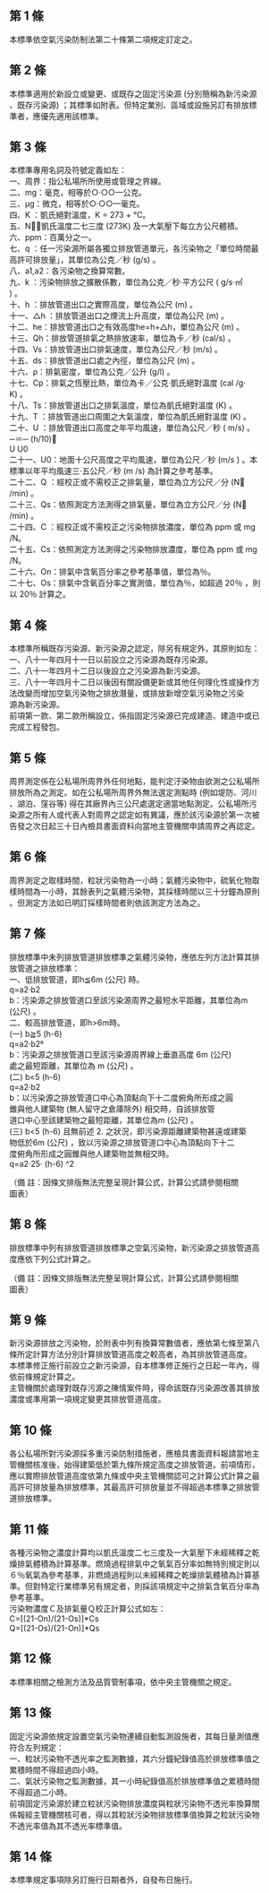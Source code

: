 第 1 條
-------
本標準依空氣污染防制法第二十條第二項規定訂定之。

第 2 條
-------
本標準適用於新設立或變更、或既存之固定污染源 (分別簡稱為新污染源  
、既存污染源) ；其標準如附表。但特定業別、區域或設施另訂有排放標  
準者，應優先適用該標準。

第 3 條
-------
本標準專用名詞及符號定義如左：  
一、周界：指公私場所所使用或管理之界線。  
二、mg：毫克，相等於○‧○○一公克。  
三、μg：微克，相等於○‧○○一毫克。  
四、K ：凱氏絕對溫度，K = 273 + ℃。  
五、N：凱氏溫度二七三度 (273K) 及一大氣壓下每立方公尺體積。  
六、ppm：百萬分之一。  
七、q ：任一污染源所屬各獨立排放管道單元，各污染物之「單位時間最  
    高許可排放量」，其單位為公克／秒 (g/s) 。  
八、a1,a2：各污染物之換算常數。  
九、k ：污染物排放之擴散係數，單位為公克／秒‧平方公尺 ( g/s‧㎡  
    ) 。  
十、h ：排放管道出口之實際高度，單位為公尺 (m) 。  
十一、△h ：排放管道出口之煙流上升高度，單位為公尺 (m) 。  
十二、he：排放管道出口之有效高度he=h+△h，單位為公尺 (m) 。  
十三、Qh：排放管道排氣之熱排放速率，單位為卡／秒 (cal/s) 。  
十四、Vs：排放管道出口排氣速度，單位為公尺／秒 (m/s) 。  
十五、ds：排放管道出口處之內徑，單位為公尺 (m) 。  
十六、ρ：排氣密度，單位為公克／公升 (g/l) 。  
十七、Cp：排氣之恆壓比熱，單位為卡／公克‧凱氏絕對溫度 (cal /g‧  
      K) 。  
十八、Ts：排放管道出口之排氣溫度，單位為凱氏絕對溫度 (K) 。  
十九、T ：排放管道出口周圍之大氣溫度，單位為凱氏絕對溫度 (K) 。  
二十、U ：排放管道出口高度之年平均風速，單位為公尺／秒 ( m/s) 。  
      ─＝─ (h/10)  
      U   U0  
二十一、U0：地面十公尺高度之平均風速，單位為公尺／秒 (m/s ) 。本  
        標準以年平均風速三‧五公尺／秒 (m /s) 為計算之參考基準。  
二十二、Q ：經校正或不需校正之排氣量，單位為立方公尺／分 (N  
        /min) 。  
二十三、Qs：依照測定方法測得之排氣量，單位為立方公尺／分 (N  
        /min) 。  
二十四、C ：經校正或不需校正之污染物排放濃度，單位為 ppm  或 mg  
        /N。  
二十五、Cs：依照測定方法測得之污染物排放濃度，單位為 ppm  或 mg  
        /N。  
二十六、On：排氣中含氧百分率之參考基準值，單位為％。  
二十七、Os：排氣中含氧百分率之實測值，單位為％，如超過 20％ ，則  
        以 20％ 計算之。

第 4 條
-------
本標準所稱既存污染源、新污染源之認定，除另有規定外，其原則如左：  
一、八十一年四月十一日以前設立之污染源為既存污染源。  
二、八十一年四月十二日以後設立之污染源為新污染源。  
三、八十一年四月十二日以後因有關設備更新或其他任何理化性或操作方  
    法改變而增加空氣污染物之排放潛量，或排放新增空氣污染物之污染  
    源為新污染源。  
前項第一款、第二款所稱設立，係指固定污染源已完成建造、建造中或已  
完成工程發包。

第 5 條
-------
周界測定係在公私場所周界外任何地點，能判定汙染物由欲測之公私場所  
排放所為之測定。如在公私場所周界外無法選定測點時 (例如堤防、河川  
、湖泊、窪谷等) 得在其廠界內三公尺處選定適當地點測定。公私場所污  
染源之所有人或代表人對周界之認定如有異議，應於該污染源於第一次被  
告發之次日起三十日內檢具書面資料向當地主管機關申請周界之再認定。

第 6 條
-------
周界測定之取樣時間，粒狀污染物為一小時；氣體污染物中，硫氧化物取  
樣時間為一小時，其餘表列之氣體污染物，其採樣時間以三十分鐘為原則  
。但測定方法如已明訂採樣時間者則依該測定方法為之。

第 7 條
-------
排放標準中未列排放管道排放標準之氣體污染物，應依左列方法計算其排  
放管道之排放標準：  
一、低排放管道，即h≦6m (公尺) 時。  
    q=a2‧b2  
    b：污染源之排放管道口至該污染源周界之最短水平距離，其單位為m  
       (公尺) 。  
二、較高排放管道，即h>6m時。  
 (一) b≧5 (h-6)  
      q=a2‧b2  
       b：污染源之排放管道口至該污染源周界線上垂直高度 6m (公尺)  
         處之最短距離，其單位為 m (公尺) 。  
 (二) b<5 (h-6)  
      q=a2‧b2  
       b：以污染源之排放管道口中心為頂點向下十二度俯角所形成之圓  
          錐與他人建築物 (無人留守之倉庫除外) 相交時，自該排放管  
          道口中心至該建築物之最短距離，其單位為m (公尺) 。  
 (三) b<5 (h-6) 且無前述 2. 之狀況，即污染源距離建築物甚遠或建築  
      物低於6m (公尺) ，致以污染源之排放管道口中心為頂點向下十二  
      度俯角所形成之圓錐與他人建築物並無相交時。  
      q=a2‧25‧ (h-6) ^2  
  
（備      註：因條文排版無法完整呈現計算公式，計算公式請參閱相關  
              圖表）

第 8 條
-------
排放標準中列有排放管道排放標準之空氣污染物，新污染源之排放管道高  
度應依下列公式計算之。  
  
（備      註：因條文排版無法完整呈現計算公式，計算公式請參閱相關  
              圖表）

第 9 條
-------
新污染源排放之污染物，於附表中列有換算常數值者，應依第七條至第八  
條所定計算方法分別計算排放管道高度之較高者，為其排放管道高度。  
本標準修正施行前設立之新污染源，自本標準修正施行之日起一年內，得  
依前條規定計算之。  
主管機關於處理對既存污源之陳情案件時，得命該既存污染源改善其排放  
濃度或準用第一項規定變更其排放管道高度。

第 10 條
--------
各公私場所對污染源採多重污染防制措施者，應檢具書面資料報請當地主  
管機關核准後，始得建築低於第九條所規定高度之排放管道。前項情形，  
應以實際排放管道高度依第九條或中央主管機關認可之計算公式計算之最  
高許可排放量為排放標準，其最高許可排放量並不得超過本標準之排放管  
道排放標準。

第 11 條
--------
各種污染物之濃度計算均以凱氏溫度二七三度及一大氣壓下未經稀釋之乾  
燥排氣體積為計算基準。燃燒過程排氣中之氧氣百分率如無特別規定則以  
６％氧氣為參考基準，非燃燒過程則以未經稀釋之乾燥排氣體積為計算基  
準。但對特定行業標準另有規定者，則採該項規定中之排氣含氧百分率為  
參考基準。  
污染物濃度Ｃ及排氣量Ｑ校正計算公式如左：  
C=[(21-On)/(21-Os)]*Cs  
Q=[(21-Os)/(21-On)]*Qs

第 12 條
--------
本標準相關之檢測方法及品質管制事項，依中央主管機關之規定。

第 13 條
--------
固定污染源依規定設置空氣污染物連續自動監測設施者，其每日量測值應  
符合左列規定：  
一、粒狀污染物不透光率之監測數據，其六分鐘紀錄值高於排放標準值之  
    累積時間不得超過四小時。  
二、氣狀污染物之監測數據，其一小時紀錄值高於排放標準值之累積時間  
    不得超過二小時。  
前項固定污染源於建立粒狀污染物排放濃度與粒狀污染物不透光率換算關  
係報經主管機關核可者，得以其粒狀污染物排放標準值換算之粒狀污染物  
不透光率值為其不透光率標準值。

第 14 條
--------
本標準規定事項除另訂施行日期者外，自發布日施行。

